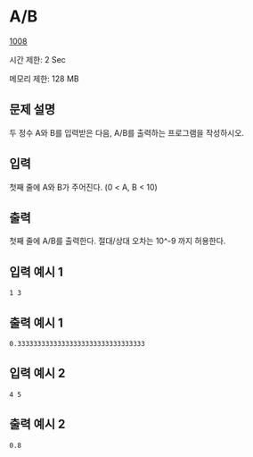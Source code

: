 # A/B

[1008](https://www.acmicpc.net/problem/1008)

시간 제한: 2 Sec

메모리 제한: 128 MB



## 문제 설명

두 정수 A와 B를 입력받은 다음, A/B를 출력하는 프로그램을 작성하시오.



## 입력

첫째 줄에 A와 B가 주어진다. (0 < A, B < 10)



## 출력

첫째 줄에 A/B를 출력한다. 절대/상대 오차는 10^-9 까지 허용한다.



## 입력 예시 1

```
1 3
```



## 출력 예시 1

```
0.33333333333333333333333333333333
```



## 입력 예시 2

```
4 5
```



## 출력 예시 2

```
0.8
```